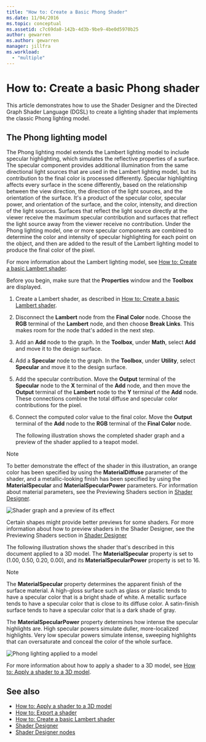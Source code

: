 ```yaml
---
title: "How to: Create a Basic Phong Shader"
ms.date: 11/04/2016
ms.topic: conceptual
ms.assetid: c7c69da8-142b-4d3b-9be9-4be0d5970b25
author: gewarren
ms.author: gewarren
manager: jillfra
ms.workload:
  - "multiple"
---
```

# How to: Create a basic Phong shader

This article demonstrates how to use the Shader Designer and the Directed Graph Shader Language (DGSL) to create a lighting shader that implements the classic Phong lighting model.

## The Phong lighting model

The Phong lighting model extends the Lambert lighting model to include specular highlighting, which simulates the reflective properties of a surface. The specular component provides additional illumination from the same directional light sources that are used in the Lambert lighting model, but its contribution to the final color is processed differently. Specular highlighting affects every surface in the scene differently, based on the relationship between the view direction, the direction of the light sources, and the orientation of the surface. It's a product of the specular color, specular power, and orientation of the surface, and the color, intensity, and direction of the light sources. Surfaces that reflect the light source directly at the viewer receive the maximum specular contribution and surfaces that reflect the light source away from the viewer receive no contribution. Under the Phong lighting model, one or more specular components are combined to determine the color and intensity of specular highlighting for each point on the object, and then are added to the result of the Lambert lighting model to produce the final color of the pixel.

For more information about the Lambert lighting model, see [How to: Create a basic Lambert shader](../designers/how-to-create-a-basic-lambert-shader.md).

Before you begin, make sure that the **Properties** window and the **Toolbox** are displayed.

1. Create a Lambert shader, as described in [How to: Create a basic Lambert shader](../designers/how-to-create-a-basic-lambert-shader.md).

2. Disconnect the **Lambert** node from the **Final Color** node. Choose the **RGB** terminal of the **Lambert** node, and then choose **Break Links**. This makes room for the node that's added in the next step.

3. Add an **Add** node to the graph. In the **Toolbox**, under **Math**, select **Add** and move it to the design surface.

4. Add a **Specular** node to the graph. In the **Toolbox**, under **Utility**, select **Specular** and move it to the design surface.

5. Add the specular contribution. Move the **Output** terminal of the **Specular** node to the **X** terminal of the **Add** node, and then move the **Output** terminal of the **Lambert** node to the **Y** terminal of the **Add** node. These connections combine the total diffuse and specular color contributions for the pixel.

6. Connect the computed color value to the final color. Move the **Output** terminal of the **Add** node to the **RGB** terminal of the **Final Color** node.

   The following illustration shows the completed shader graph and a preview of the shader applied to a teapot model.

> [!NOTE]
> To better demonstrate the effect of the shader in this illustration, an orange color has been specified by using the **MaterialDiffuse** parameter of the shader, and a metallic-looking finish has been specified by using the **MaterialSpecular** and **MaterialSpecularPower** parameters. For information about material parameters, see the Previewing Shaders section in [Shader Designer](../designers/shader-designer.md).

![Shader graph and a preview of its effect](../designers/media/digit-lighting-graph.png)

Certain shapes might provide better previews for some shaders. For more information about how to preview shaders in the Shader Designer, see the Previewing Shaders section in [Shader Designer](../designers/shader-designer.md)

The following illustration shows the shader that's described in this document applied to a 3D model. The **MaterialSpecular** property is set to (1.00, 0.50, 0.20, 0.00), and its **MaterialSpecularPower** property is set to 16.

> [!NOTE]
> The **MaterialSpecular** property determines the apparent finish of the surface material. A high-gloss surface such as glass or plastic tends to have a specular color that is a bright shade of white. A metallic surface tends to have a specular color that is close to its diffuse color. A satin-finish surface tends to have a specular color that is a dark shade of gray.
>
> The **MaterialSpecularPower** property determines how intense the specular highlights are. High specular powers simulate duller, more-localized highlights. Very low specular powers simulate intense, sweeping highlights that can oversaturate and conceal the color of the whole surface.

![Phong lighting applied to a model](../designers/media/digit-lighting-model.png)

For more information about how to apply a shader to a 3D model, see [How to: Apply a shader to a 3D model](../designers/how-to-apply-a-shader-to-a-3-d-model.md).

## See also

- [How to: Apply a shader to a 3D model](../designers/how-to-apply-a-shader-to-a-3-d-model.md)
- [How to: Export a shader](../designers/how-to-export-a-shader.md)
- [How to: Create a basic Lambert shader](../designers/how-to-create-a-basic-lambert-shader.md)
- [Shader Designer](../designers/shader-designer.md)
- [Shader Designer nodes](../designers/shader-designer-nodes.md)